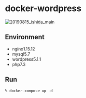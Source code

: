 # docker-wordpress

![20190815_ishida_main](https://user-images.githubusercontent.com/40429887/70630042-3dfa1000-1c6e-11ea-9683-d24a3bf29a24.jpg)


## Environment
* nginx1.15.12
* mysql5.7
* wordpress5.1.1
* php7.3

## Run
```
% docker-compose up -d 
```

